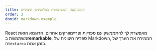 ```yaml
---
title: קומפוננטה המשתמשת בפלאגינים חיצוניים
order: 3
domid: markdown-example
---
```


React מאפשרת לך להתממשק עם ספריות ופריימוורקים אחרים. הדוגמא הזאת משתמשת ב**remarkable**, ספריה חיצונית של Markdown, הממירה את הערך של ה`textarea` בזמן אמת.
